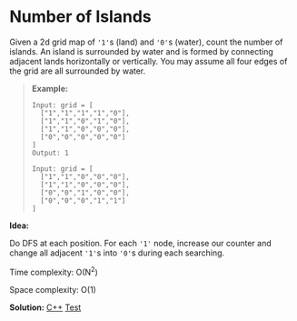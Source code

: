 # Number of Islands

Given a 2d grid map of `'1'`s (land) and `'0'`s (water), count the number of islands. An island is surrounded by water and is formed by connecting adjacent lands horizontally or vertically. You may assume all four edges of the grid are all surrounded by water.

> **Example:**
>
> ```
> Input: grid = [
>   ["1","1","1","1","0"],
>   ["1","1","0","1","0"],
>   ["1","1","0","0","0"],
>   ["0","0","0","0","0"]
> ]
> Output: 1
>           
> Input: grid = [
>   ["1","1","0","0","0"],
>   ["1","1","0","0","0"],
>   ["0","0","1","0","0"],
>   ["0","0","0","1","1"]
> ]
> ```



**Idea:** 

Do DFS at each position. For each `'1'` node, increase our counter and change all adjacent `'1'`s into `'0'`s during each searching.

 

Time complexity: O(N<sup>2</sup>)

Space complexity: O(1)



**Solution:** [C++](./solution.h)	[Test](./Test.cpp)
